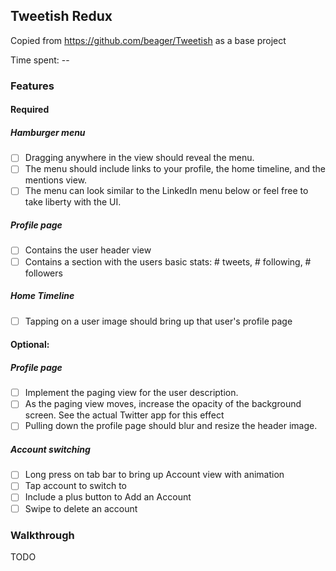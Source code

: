 ## Tweetish Redux

Copied from https://github.com/beager/Tweetish as a base project

Time spent: --

### Features

#### Required

##### Hamburger menu

- [ ] Dragging anywhere in the view should reveal the menu.
- [ ] The menu should include links to your profile, the home timeline, and the mentions view.
- [ ] The menu can look similar to the LinkedIn menu below or feel free to take liberty with the UI.

##### Profile page

- [ ] Contains the user header view
- [ ] Contains a section with the users basic stats: # tweets, # following, # followers

##### Home Timeline

- [ ] Tapping on a user image should bring up that user's profile page

#### Optional:

##### Profile page

- [ ]  Implement the paging view for the user description.
- [ ]  As the paging view moves, increase the opacity of the background screen. See the actual Twitter app for this effect
- [ ]  Pulling down the profile page should blur and resize the header image.

##### Account switching

- [ ] Long press on tab bar to bring up Account view with animation
- [ ] Tap account to switch to
- [ ] Include a plus button to Add an Account
- [ ] Swipe to delete an account

### Walkthrough

TODO

